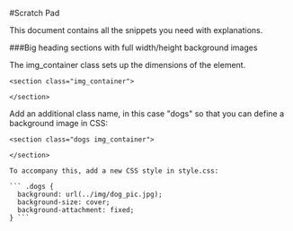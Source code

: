 #Scratch Pad

This document contains all the snippets you need with explanations.

###Big heading sections with full width/height background images

The img_container class sets up the dimensions of the element.

```
<section class="img_container">

</section>
```

Add an additional class name, in this case "dogs" so that you can define a background image in CSS:

```
<section class="dogs img_container">

</section>

To accompany this, add a new CSS style in style.css:

``` .dogs {
  background: url(../img/dog_pic.jpg);
  background-size: cover;
  background-attachment: fixed;
} ```
